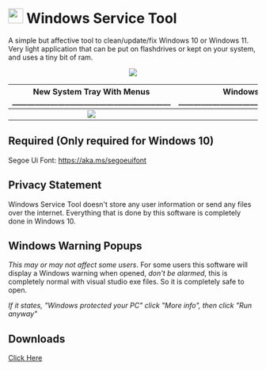 # <img src="https://i.postimg.cc/NFJSjQC3/WSTLow-Res.png" width="30" height="30"> Windows Service Tool
A simple but affective tool to clean/update/fix Windows 10 or Windows 11. Very light application that can be put on flashdrives or kept on your system, and uses a tiny bit of ram.

<p align="center">
  <img src="https://i.postimg.cc/8P4LzX8W/image.png" />
</p>

New System Tray With Menus __________________________________________ | Windows StartUp Mode ________________________________________________
:-------------------------:|:-------------------------:
![](https://i.postimg.cc/Gh6y1X7Z/image.png)  |  ![](https://i.postimg.cc/Y0ZhMS31/image.png)

Required (Only required for Windows 10)
---------
Segoe Ui Font: https://aka.ms/segoeuifont

Privacy Statement
---------
Windows Service Tool doesn't store any user information or send any files over the internet. Everything that is done by this software is completely done in Windows 10.

Windows Warning Popups
---------
*This may or may not affect some users*. For some users this software will display a Windows warning when opened, *don't be alarmed*, this is completely normal with visual studio exe files. So it is completely safe to open.

*If it states, "Windows protected your PC" click "More info", then click "Run anyway"*

Downloads
---------
[Click Here](https://github.com/JoBagOfDonuts/JoTechComputerHelper/releases/)
